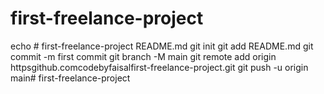# first-freelance-project
echo # first-freelance-project  README.md
git init
git add README.md
git commit -m first commit
git branch -M main
git remote add origin httpsgithub.comcodebyfaisalfirst-freelance-project.git
git push -u origin main# first-freelance-project
